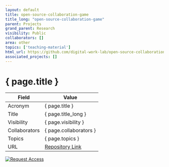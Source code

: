 ```yaml
---
layout: default
title: open-source-collaboration-game
title_long: "open-source-collaboration-game"
parent: Projects
grand_parent: Research
visibility: Public
collaborators: []
area: other
topics: ['teaching-material']
html_url: https://github.com/digital-work-lab/open-source-collaboration-game
associated_projects: []
---
```


# { page.title }

Field               | Value
------------------- | ----------------------------------
Acronym             | { page.title }
Title               | { page.title_long }
Visibility          | { page.visibility }
Collaborators       | { page.collaborators }
Topics              | { page.topics }
URL                 | [Repository Link](https://github.com/digital-work-lab/open-source-collaboration-game)

[![Request Access](https://img.shields.io/badge/Request-Access-blue?style=for-the-badge)](https://github.com/digital-work-lab/open-source-collaboration-game/issues/new?assignees=geritwagner&labels=access+request&template=request-repo-access.md&title=%5BAccess+Request%5D+Request+for+access+to+repository)

